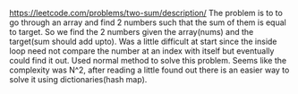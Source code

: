 https://leetcode.com/problems/two-sum/description/
The problem is to to go through an array and find 2 numbers such that the sum of them is equal to target. So we find the 2 numbers given the array(nums) and the target(sum should add upto). Was a little difficult at start since the inside loop need not compare the number at an index with itself but eventually could find it out.  Used normal method to solve this problem. Seems like the complexity was N^2, after reading a little found out there is an easier way to solve it using dictionaries(hash map).

